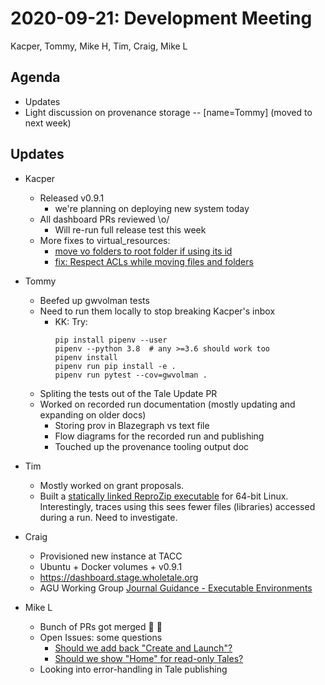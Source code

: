 2020-09-21: Development Meeting
===============================

Kacper, Tommy, Mike H, Tim, Craig, Mike L

Agenda
------
* Updates
* Light discussion on provenance storage -- [name=Tommy] (moved to next week)


Updates
-------

* Kacper 
    * Released v0.9.1
        * we're planning on deploying new system today
    * All dashboard PRs reviewed \o/
        * Will re-run full release test this week
    * More fixes to virtual_resources:
        * [move vo folders to root folder if using its id](https://github.com/whole-tale/virtual_resources/pull/8)
        * [fix: Respect ACLs while moving files and folders](https://github.com/whole-tale/virtual_resources/pull/9)

* Tommy
    * Beefed up gwvolman tests
    * Need to run them locally to stop breaking Kacper's inbox
        * KK: Try:
          ```
          pip install pipenv --user
          pipenv --python 3.8  # any >=3.6 should work too
          pipenv install
          pipenv run pip install -e .
          pipenv run pytest --cov=gwvolman .
          ```
    * Spliting the tests out of the Tale Update PR
    * Worked on recorded run documentation (mostly updating and expanding on older docs)
        * Storing prov in Blazegraph vs text file
        * Flow diagrams for the recorded run and publishing
        * Touched up the provenance tooling output doc

* Tim
    * Mostly worked on grant proposals.
    * Built a [statically linked ReproZip executable](https://github.com/CIRSS/reprozip-static) for 64-bit Linux.  Interestingly, traces using this sees fewer files (libraries) accessed during a run.  Need to investigate.

* Craig
    * Provisioned new instance at TACC
    * Ubuntu + Docker volumes + v0.9.1
    * https://dashboard.stage.wholetale.org
    * AGU Working Group [Journal Guidance - Executable Environments](https://docs.google.com/document/d/1Q-zIXfEBCEu6mbaRgsgr_605rjhBmg7yUGBRjqQB3hE/edit)


* Mike L
    * Bunch of PRs got merged :tada: :confetti_ball: 
    * Open Issues: some questions
        * [Should we add back "Create and Launch"?](https://github.com/whole-tale/ngx-dashboard/issues/51)
        * [Should we show "Home" for read-only Tales?](https://github.com/whole-tale/ngx-dashboard/issues/29)
    * Looking into error-handling in Tale publishing
